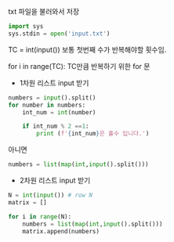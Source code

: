 txt 파일을 불러와서 저장
```python
import sys
sys.stdin = open('input.txt') 
```

TC = int(input()) 보통 첫번째 수가 반복해야할 횟수임.

for i in range(TC): TC만큼 반복하기 위한 for 문 

   
- 1차원 리스트 input 받기

```python
numbers = input().split()
for number in numbers:
    int_num = int(number)

    if int_num % 2 ==1:
        print (f'{int_num}은 홀수 입니다.')
```
아니면 

```python
numbers = list(map(int,input().split()))
```

- 2차원 리스트 input 받기
```python
N = int(input()) # row N 
matrix = []

for i in range(N):
    numbers = list(map(int,input().split()))
    matrix.append(numbers)
    
```



